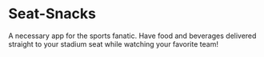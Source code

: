 # Seat-Snacks
A necessary app for the sports fanatic. Have food and beverages delivered straight to your stadium seat while watching your favorite team!
